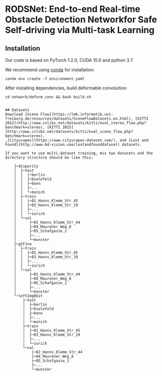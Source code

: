 # RODSNet: End-to-end Real-time Obstacle Detection Networkfor Safe Self-driving via Multi-task Learning



## Installation

Our code is based on PyTorch 1.2.0, CUDA 10.0 and python 3.7. 

We recommend using [conda](https://www.anaconda.com/distribution/) for installation: 

```shell
conda env create -f environment.yaml
```

After installing dependencies, build deformable convolution:

```shell
cd network/deform_conv && bash build.sh


## Datasets
Download [Scene Flow](https://lmb.informatik.uni-freiburg.de/resources/datasets/SceneFlowDatasets.en.html), [KITTI 2012](http://www.cvlibs.net/datasets/kitti/eval_stereo_flow.php?benchmark=stereo), [KITTI 2015](http://www.cvlibs.net/datasets/kitti/eval_scene_flow.php?benchmark=stereo), 
,[Cityscapes](https://www.cityscapes-dataset.com/), and [Lost and Found](http://www.6d-vision.com/lostandfounddataset) datasets. 

If you want to use multi-dataset training, mix two datasets and the directory structure should be like this:
    
    ├─disparity
    │  ├─test
    │  │  ├─berlin
    │  │  ├─bielefeld
    │  │  ├─bonn
    │  │  ├─...
    │  │  └─munich
    │  ├─train
    │  │  ├─01_Hanns_Klemm_Str_45
    │  │  ├─03_Hanns_Klemm_Str_19
    │  │  ├─...
    │  │  └─zurich
    │  └─val
    │      ├─02_Hanns_Klemm_Str_44
    │      ├─04_Maurener_Weg_8
    │      ├─05_Schafgasse_1
    │      ├─...
    │      └─munster
    ├─gtFine
    │  ├─train
    │  │  ├─01_Hanns_Klemm_Str_45
    │  │  ├─03_Hanns_Klemm_Str_19
    │  │  ├─...
    │  │  └─zurich
    │  └─val
    │      ├─02_Hanns_Klemm_Str_44
    │      ├─04_Maurener_Weg_8
    │      ├─05_Schafgasse_1
    │      ├─...
    │      └─munster
    └─leftImg8bit
        ├─test
        │  ├─berlin
        │  ├─bielefeld
        │  ├─bonn
        │  ├─...
        │  └─munich
        ├─train
        │  ├─01_Hanns_Klemm_Str_45
        │  ├─03_Hanns_Klemm_Str_19
        │  ├─...
        │  └─zurich
        └─val
            ├─02_Hanns_Klemm_Str_44
            ├─04_Maurener_Weg_8
            ├─05_Schafgasse_1
            ├─...
            └─munster



